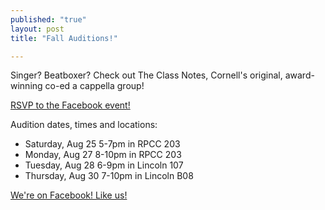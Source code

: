 ```yaml
---
published: "true"
layout: post
title: "Fall Auditions!"

---
```


Singer? Beatboxer? Check out The Class Notes, Cornell's original, award-winning co-ed a cappella group!

[RSVP to the Facebook event!](https://www.facebook.com/events/488766447817847/)

Audition dates, times and locations:

* Saturday, Aug 25 5-7pm in RPCC 203
* Monday, Aug 27 8-10pm in RPCC 203
* Tuesday, Aug 28 6-9pm in Lincoln 107
* Thursday, Aug 30 7-10pm in Lincoln B08

[We're on Facebook! Like us!](http://facebook.com/theclassnotes)
